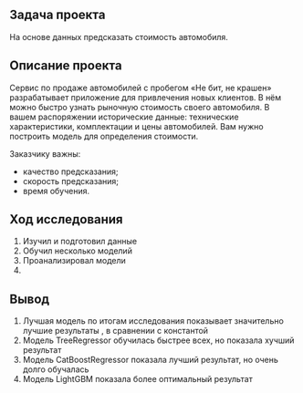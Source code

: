 ## Задача проекта

На основе данных предсказать стоимость автомобиля.

## Описание проекта

Сервис по продаже автомобилей с пробегом «Не бит, не крашен» разрабатывает приложение для привлечения новых клиентов. В нём можно быстро узнать рыночную стоимость своего автомобиля. В вашем распоряжении исторические данные: технические характеристики, комплектации и цены автомобилей. Вам нужно построить модель для определения стоимости. 

Заказчику важны:

- качество предсказания;
- скорость предсказания;
- время обучения.

## Ход исследования

1. Изучил и подготовил данные
2. Обучил несколько моделий
3. Проанализировал модели
4. 
## Вывод

1. Лучшая модель по итогам исследования показывает значительно лучшие результаты , в сравнении с константой 
2. Модель TreeRegressor обучилась быстрее всех, но показала хучший результат
3. Модель CatBoostRegressor показала лучший результат, но очень долго обучалась
4. Модель LightGBM показала более оптимальный результат 

